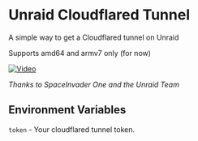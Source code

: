 # Unraid Cloudflared Tunnel

A simple way to get a Cloudflared tunnel on Unraid


Supports amd64 and armv7 only (for now)

[![Video](https://img.youtube.com/vi/h5fAcE70xbQ/0.jpg)](https://www.youtube.com/watch?v=h5fAcE70xbQ)

*Thanks to SpaceInvader One and the Unraid Team*

## Environment Variables


`token` - Your cloudflared tunnel token.


